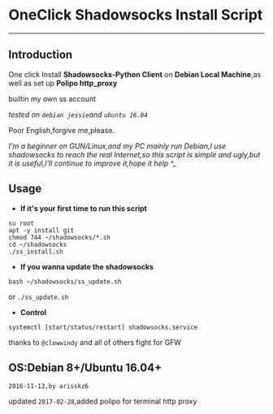 # OneClick Shadowsocks Install Script
------------------------------------------------------------------------------------------------------
## Introduction
One click Install **Shadowsocks-Python Client** on **Debian Local Machine**,as well as set up **Polipo http_proxy**

builtin my own ss account

*tested on `debian jessie`and `ubuntu 16.04`*

Poor English,forgive me,please.

*I'm a beginner on GUN/Linux,and my PC mainly run Debian,I use shadowsocks to reach the real Internet,so this script is simple and ugly,but it is useful,I'll continue to improve it,hope it help  ^_*
## Usage
+ **If it's your first time to run this script**

```
su root
apt -y install git
chmod 744 ~/shadowsocks/*.sh
cd ~/shadowsocks
./ss_install.sh
```
+ **If you wanna update the shadowsocks**

`bash ~/shadowsocks/ss_update.sh`

or `./ss_update.sh`

+ **Control**

```
systemctl [start/status/restart] shadowsocks.service
```

thanks to `@clowwindy` and all of others fight for GFW

OS:Debian 8+/Ubuntu 16.04+
------------------------------------------------------------------------------------------------------
`2016-11-13,by arisskz6`

updated `2017-02-28`,added polipo for terminal http proxy
